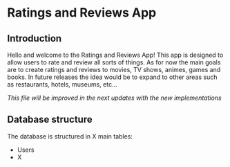 # Ratings and Reviews App

## Introduction

Hello and welcome to the Ratings and Reviews App! 
This app is designed to allow users to rate and review all sorts of things.
As for now the main goals are to create ratings and reviews to movies, TV shows, animes, games and books.
In future releases the idea would be to expand to other areas such as restaurants, hotels, museums, etc...

*This file will be improved in the next updates with the new implementations*

## Database structure

The database is structured in X main tables:

- Users
- X

